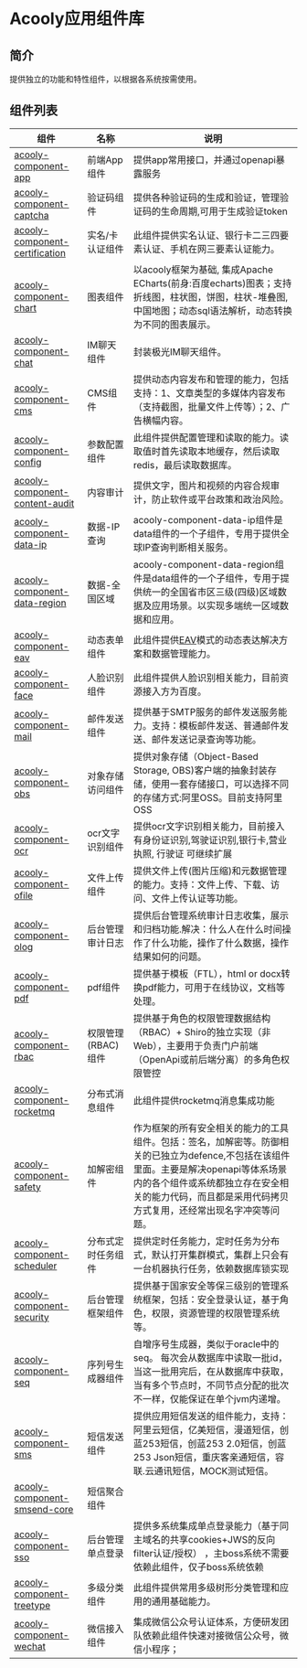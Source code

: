 Acooly应用组件库
====


## 简介

提供独立的功能和特性组件，以根据各系统按需使用。

## 组件列表

|组件 | 名称 | 说明 |
|----|------|------|
|[acooly-component-app](./acooly-component-app/README.md)|前端App组件|提供app常用接口，并通过openapi暴露服务|
|[acooly-component-captcha](./acooly-component-captcha/README.md)|验证码组件|提供各种验证码的生成和验证，管理验证码的生命周期,可用于生成验证token|
|[acooly-component-certification](./acooly-component-certification/README.md)|实名/卡认证组件|此组件提供实名认证、银行卡二三四要素认证、手机在网三要素认证能力。|
|[acooly-component-chart](./acooly-component-chart/README.md)|图表组件|以acooly框架为基础, 集成Apache ECharts(前身:百度echarts)图表；支持 折线图，柱状图，饼图，柱状-堆叠图,中国地图；动态sql语法解析，动态转换为不同的图表展示。|
|[acooly-component-chat](./acooly-component-chat/README.md)|IM聊天组件|封装极光IM聊天组件。|
|[acooly-component-cms](./acooly-component-cms/README.md)|CMS组件|提供动态内容发布和管理的能力，包括支持：1、文章类型的多媒体内容发布（支持截图，批量文件上传等）；2、广告横幅内容。|
|[acooly-component-config](./acooly-component-config/README.md)|参数配置组件|此组件提供配置管理和读取的能力。读取值时首先读取本地缓存，然后读取redis，最后读取数据库。|
|[acooly-component-content-audit](./acooly-component-content-audit/README.md)|内容审计|提供文字，图片和视频的内容合规审计，防止软件或平台政策和政治风险。|
|[acooly-component-data-ip](./acooly-component-data/acooly-component-data-ip/README.md)|数据-IP查询|acooly-component-data-ip组件是data组件的一个子组件，专用于提供全球IP查询判断相关服务。|
|[acooly-component-data-region](./acooly-component-data/acooly-component-data-region/README.md)|数据-全国区域|acooly-component-data-region组件是data组件的一个子组件，专用于提供统一的全国省市区三级(四级)区域数据及应用场景。以实现多端统一区域数据和应用。|
|[acooly-component-eav](./acooly-component-eav/README.md)|动态表单组件|此组件提供[EAV](https://en.wikipedia.org/wiki/Entity%E2%80%93attribute%E2%80%93value_model)模式的动态表达解决方案和数据管理能力。|
|[acooly-component-face](./acooly-component-face/README.md)|人脸识别组件|此组件提供人脸识别相关能力，目前资源接入方为百度。|
|[acooly-component-mail](./acooly-component-mail/README.md)|邮件发送组件|提供基于SMTP服务的邮件发送服务能力。支持：模板邮件发送、普通邮件发送、邮件发送记录查询等功能。|
|[acooly-component-obs](./acooly-component-obs/README.md)|对象存储访问组件|提供对象存储（Object-Based Storage, OBS)客户端的抽象封装存储，使用一套存储接口，可以选择不同的存储方式:阿里OSS。目前支持阿里OSS|
|[acooly-component-ocr](./acooly-component-ocr/README.md)|ocr文字识别组件|提供ocr文字识别相关能力，目前接入有身份证识别,驾驶证识别,银行卡,营业执照, 行驶证 可继续扩展|
|[acooly-component-ofile](./acooly-component-ofile/README.md)|文件上传组件|提供文件上传(图片压缩)和元数据管理的能力。支持：文件上传、下载、访问、文件上传认证等功能。|
|[acooly-component-olog](./acooly-component-olog/README.md)|后台管理审计日志|提供后台管理系统审计日志收集，展示和归档功能.解决：什么人在什么时间操作了什么功能，操作了什么数据，操作结果如何的问题。|
|[acooly-component-pdf](./acooly-component-pdf/README.md)|pdf组件|提供基于模板（FTL），html or docx转换pdf能力，可用于在线协议，文档等处理。|
|[acooly-component-rbac](./acooly-component-rbac/README.md)|权限管理(RBAC)组件|提供基于角色的权限管理数据结构（RBAC）+ Shiro的独立实现（非Web），主要用于负责门户前端（OpenApi或前后端分离）的多角色权限管控|
|[acooly-component-rocketmq](./acooly-component-rocketmq/README.md)|分布式消息组件|此组件提供rocketmq消息集成功能|
|[acooly-component-safety](./acooly-component-safety/README.md)|加解密组件|作为框架的所有安全相关的能力的工具组件。包括：签名，加解密等。防御相关的已独立为defence,不包括在该组件里面。主要是解决openapi等体系场景内的各个组件或系统都独立存在安全相关的能力代码，而且都是采用代码拷贝方式复用，还经常出现名字冲突等问题。|
|[acooly-component-scheduler](./acooly-component-scheduler/README.md)|分布式定时任务组件|提供定时任务能力，定时任务为分布式，默认打开集群模式，集群上只会有一台机器执行任务，依赖数据库锁实现|
|[acooly-component-security](./acooly-component-security/README.md)|后台管理框架组件|提供基于国家安全等保三级别的管理系统框架，包括：安全登录认证，基于角色，权限，资源管理的权限管理系统等。|
|[acooly-component-seq](./acooly-component-seq/README.md)|序列号生成器组件|自增序号生成器，类似于oracle中的seq。 每次会从数据库中读取一批id，当这一批用完后，在从数据库中获取，当有多个节点时，不同节点分配的批次不一样，仅能保证在单个jvm内递增。|
|[acooly-component-sms](./acooly-component-sms/README.md)|短信发送组件|提供应用短信发送的组件能力，支持：阿里云短信，亿美短信，漫道短信，创蓝253短信，创蓝253 2.0短信，创蓝253 Json短信，重庆客亲通短信，容联.云通讯短信，MOCK测试短信。|
|[acooly-component-smsend-core](./acooly-component-smsend/acooly-component-smsend-core/README.md)|短信聚合组件||
|[acooly-component-sso](./acooly-component-sso/README.md)|后台管理单点登录|提供多系统集成单点登录能力（基于同主域名的共享cookies+JWS的反向filter认证/授权） ，主boss系统不需要依赖此组件，仅子boss系统依赖|
|[acooly-component-treetype](./acooly-component-treetype/README.md)|多级分类组件|此组件提供常用多级树形分类管理和应用的通用基础能力。|
|[acooly-component-wechat](./acooly-component-wechat/README.md)|微信接入组件|集成微信公众号认证体系，方便研发团队依赖此组件快速对接微信公众号，微信小程序；|

